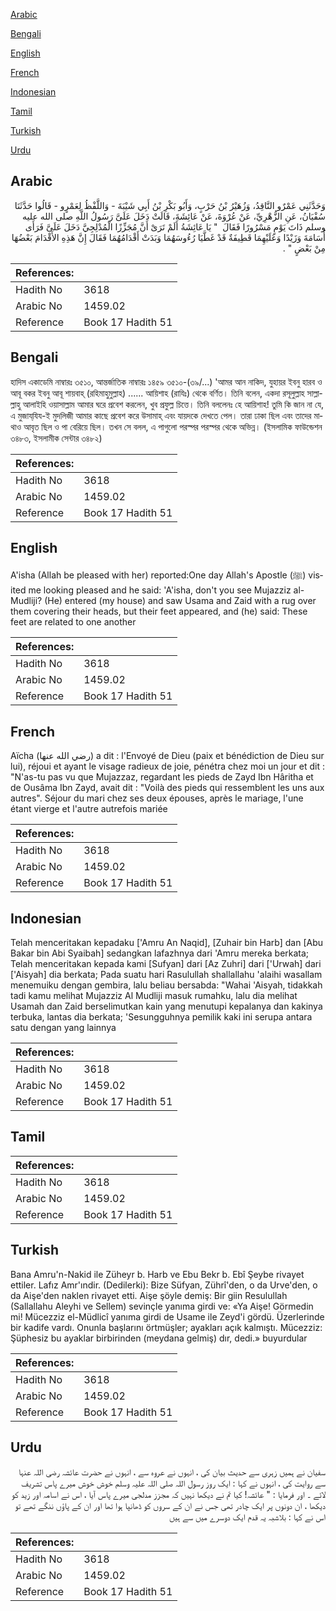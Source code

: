[Arabic](#arabic)

[Bengali](#bengali)

[English](#english)

[French](#french)

[Indonesian](#indonesian)

[Tamil](#tamil)

[Turkish](#turkish)

[Urdu](#urdu)

## Arabic


<div dir="rtl" lang="ar" style={{fontSize:'larger',backgroundColor:'#f8f9fa',padding:20}}>
وَحَدَّثَنِي عَمْرٌو النَّاقِدُ، وَزُهَيْرُ بْنُ حَرْبٍ، وَأَبُو بَكْرِ بْنُ أَبِي شَيْبَةَ - وَاللَّفْظُ لِعَمْرٍو - قَالُوا حَدَّثَنَا سُفْيَانُ، عَنِ الزُّهْرِيِّ، عَنْ عُرْوَةَ، عَنْ عَائِشَةَ، قَالَتْ دَخَلَ عَلَىَّ رَسُولُ اللَّهِ صلى الله عليه وسلم ذَاتَ يَوْمٍ مَسْرُورًا فَقَالَ ‏ "‏ يَا عَائِشَةُ أَلَمْ تَرَىْ أَنَّ مُجَزِّزًا الْمُدْلِجِيَّ دَخَلَ عَلَىَّ فَرَأَى أُسَامَةَ وَزَيْدًا وَعَلَيْهِمَا قَطِيفَةٌ قَدْ غَطَّيَا رُءُوسَهُمَا وَبَدَتْ أَقْدَامُهُمَا فَقَالَ إِنَّ هَذِهِ الأَقْدَامَ بَعْضُهَا مِنْ بَعْضٍ ‏"‏ ‏.‏
</div>
<div style={{backgroundColor:'#f8f9fa',padding:20, marginBottom: 10}}><table> <thead> <tr> <th>References:</th> <th></th> </tr> </thead> <tbody><tr><td>Hadith No</td><td>3618</td></tr><tr><td>Arabic No</td><td>1459.02</td></tr><tr><td>Reference</td><td>Book 17 Hadith 51</td></tr></tbody></table></div>

## Bengali


<div dir="ltr" lang="bn" style={{fontSize:'larger',backgroundColor:'#f8f9fa',padding:20}}>
হাদিস একাডেমি নাম্বারঃ ৩৫১০, আন্তর্জাতিক নাম্বারঃ ১৪৫৯ ৩৫১০-(৩৯/...) 'আমর আন নাকিদ, যুহায়র ইবনু হারব ও আবূ বকর ইবনু আবূ শায়বাহ্ (রহিমাহুমুল্লাহ) ...... আয়িশাহ (রাযিঃ) থেকে বর্ণিত। তিনি বলেন, একদা রসূলুল্লাহ সাল্লাল্লাহু আলাইহি ওয়াসাল্লাম আমার ঘরে প্রবেশ করলেন, খুব প্রফুল্ল চিত্তে। তিনি বললেনঃ হে আয়িশাহ! তুমি কি জান না যে, এ মুজায্‌যিয-ই মুদলিজী আমার কাছে প্রবেশ করে উসামাহ্ এবং যায়দকে দেখতে পেল। তারা ঢাকা ছিল এবং তাদের মাথাও আবৃত ছিল ও পা বেরিয়ে ছিল। তখন সে বলল, এ পাগুলো পরস্পর পরস্পর থেকে অভিন্ন। (ইসলামিক ফাউন্ডেশন ৩৪৮৩, ইসলামীক সেন্টার ৩৪৮২)
</div>
<div style={{backgroundColor:'#f8f9fa',padding:20, marginBottom: 10}}><table> <thead> <tr> <th>References:</th> <th></th> </tr> </thead> <tbody><tr><td>Hadith No</td><td>3618</td></tr><tr><td>Arabic No</td><td>1459.02</td></tr><tr><td>Reference</td><td>Book 17 Hadith 51</td></tr></tbody></table></div>

## English


<div dir="ltr" lang="en" style={{fontSize:'larger',backgroundColor:'#f8f9fa',padding:20}}>
A'isha (Allah be pleased with her) reported:One day Allah's Apostle (ﷺ) visited me looking pleased and he said: 'A'isha, don't you see Mujazziz al-Mudliji? (He) entered (my house) and saw Usama and Zaid with a rug over them covering their heads, but their feet appeared, and (he) said: These feet are related to one another
</div>
<div style={{backgroundColor:'#f8f9fa',padding:20, marginBottom: 10}}><table> <thead> <tr> <th>References:</th> <th></th> </tr> </thead> <tbody><tr><td>Hadith No</td><td>3618</td></tr><tr><td>Arabic No</td><td>1459.02</td></tr><tr><td>Reference</td><td>Book 17 Hadith 51</td></tr></tbody></table></div>

## French


<div dir="ltr" lang="fr" style={{fontSize:'larger',backgroundColor:'#f8f9fa',padding:20}}>
Aïcha (رضي الله عنها) a dit : l'Envoyé de Dieu (paix et bénédiction de Dieu sur lui), réjoui et ayant le visage radieux de joie, pénétra chez moi un jour et dit : "N'as-tu pas vu que Mujazzaz, regardant les pieds de Zayd Ibn Hâritha et de Ousâma Ibn Zayd, avait dit : "Voilà des pieds qui ressemblent les uns aux autres". Séjour du mari chez ses deux épouses, après le mariage, l'une étant vierge et l'autre autrefois mariée
</div>
<div style={{backgroundColor:'#f8f9fa',padding:20, marginBottom: 10}}><table> <thead> <tr> <th>References:</th> <th></th> </tr> </thead> <tbody><tr><td>Hadith No</td><td>3618</td></tr><tr><td>Arabic No</td><td>1459.02</td></tr><tr><td>Reference</td><td>Book 17 Hadith 51</td></tr></tbody></table></div>

## Indonesian


<div dir="ltr" lang="id" style={{fontSize:'larger',backgroundColor:'#f8f9fa',padding:20}}>
Telah menceritakan kepadaku ['Amru An Naqid], [Zuhair bin Harb] dan [Abu Bakar bin Abi Syaibah] sedangkan lafazhnya dari 'Amru mereka berkata; Telah menceritakan kepada kami [Sufyan] dari [Az Zuhri] dari ['Urwah] dari ['Aisyah] dia berkata; Pada suatu hari Rasulullah shallallahu 'alaihi wasallam menemuiku dengan gembira, lalu beliau bersabda: "Wahai 'Aisyah, tidakkah tadi kamu melihat Mujazziz Al Mudliji masuk rumahku, lalu dia melihat Usamah dan Zaid berselimutkan kain yang menutupi kepalanya dan kakinya terbuka, lantas dia berkata; 'Sesungguhnya pemilik kaki ini serupa antara satu dengan yang lainnya
</div>
<div style={{backgroundColor:'#f8f9fa',padding:20, marginBottom: 10}}><table> <thead> <tr> <th>References:</th> <th></th> </tr> </thead> <tbody><tr><td>Hadith No</td><td>3618</td></tr><tr><td>Arabic No</td><td>1459.02</td></tr><tr><td>Reference</td><td>Book 17 Hadith 51</td></tr></tbody></table></div>

## Tamil


<div dir="ltr" lang="ta" style={{fontSize:'larger',backgroundColor:'#f8f9fa',padding:20}}>

</div>
<div style={{backgroundColor:'#f8f9fa',padding:20, marginBottom: 10}}><table> <thead> <tr> <th>References:</th> <th></th> </tr> </thead> <tbody><tr><td>Hadith No</td><td>3618</td></tr><tr><td>Arabic No</td><td>1459.02</td></tr><tr><td>Reference</td><td>Book 17 Hadith 51</td></tr></tbody></table></div>

## Turkish


<div dir="ltr" lang="tr" style={{fontSize:'larger',backgroundColor:'#f8f9fa',padding:20}}>
Bana Amru'n-Nakid ile Züheyr b. Harb ve Ebu Bekr b. Ebî Şeybe rivayet ettiler. Lafız Amr'ındir. (Dedilerki): Bize Süfyan, Zührî'den, o da Urve'den, o da Aişe'den naklen rivayet etti. Aişe şöyle demiş: Bir giin Resulullah (Sallallahu Aleyhi ve Sellem) sevinçle yanıma girdi ve: «Ya Aişe! Görmedin mi! Mücezziz el-Müdlicî yanıma girdi de Usame ile Zeyd'i gördü. Üzerlerinde bir kadife vardı. Onunla başlarını örtmüşler; ayakları açık kalmıştı. Mücezziz: Şüphesiz bu ayaklar birbirinden (meydana gelmiş) dır, dedi.» buyurdular
</div>
<div style={{backgroundColor:'#f8f9fa',padding:20, marginBottom: 10}}><table> <thead> <tr> <th>References:</th> <th></th> </tr> </thead> <tbody><tr><td>Hadith No</td><td>3618</td></tr><tr><td>Arabic No</td><td>1459.02</td></tr><tr><td>Reference</td><td>Book 17 Hadith 51</td></tr></tbody></table></div>

## Urdu


<div dir="rtl" lang="ur" style={{fontSize:'larger',backgroundColor:'#f8f9fa',padding:20}}>
سفیان نے ہمیں زہری سے حدیث بیان کی ، انہوں نے عروہ سے ، انہوں نے حضرت عائشہ رضی اللہ عنہا سے روایت کی ، انہوں نے کہا : ایک روز رسول اللہ صلی اللہ علیہ وسلم خوش خوش میرے پاس تشریف لائے ۔ اور فرمایا : " عائشہ! کیا تم نے دیکھا نہیں کہ مجزز مدلجی میرے پاس آیا ، اس نے اسامہ اور زید کو دیکھا ، ان دونوں پر ایک چادر تھی جس نے ان کے سروں کو ڈھانپا ہوا تھا اور ان کے پاؤں ننگے تھے تو اس نے کہا : بلاشبہ یہ قدم ایک دوسرے میں سے ہیں
</div>
<div style={{backgroundColor:'#f8f9fa',padding:20, marginBottom: 10}}><table> <thead> <tr> <th>References:</th> <th></th> </tr> </thead> <tbody><tr><td>Hadith No</td><td>3618</td></tr><tr><td>Arabic No</td><td>1459.02</td></tr><tr><td>Reference</td><td>Book 17 Hadith 51</td></tr></tbody></table></div>
